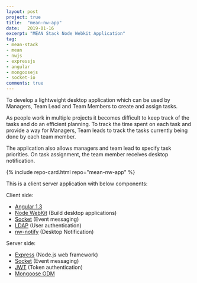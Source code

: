 ```yaml
---
layout: post
project: true
title:  "mean-nw-app"
date:   2019-01-16
excerpt: "MEAN Stack Node Webkit Application"
tag:
- mean-stack 
- mean
- nwjs
- expressjs
- angular
- mongoosejs
- socket-io
comments: true
---
```


To develop a lightweight desktop application which can be used by Managers, Team Lead and Team Members to create and assign tasks. 

As people work in multiple projects it becomes difficult to keep track of the tasks and do an efficient planning. To track the time spent on each task and provide a way for Managers, Team leads to track the tasks currently being done by each team member. 

The application  also allows managers and team lead to specify task priorities. On task assignment, the team member receives desktop notification.

{% include repo-card.html repo="mean-nw-app" %}

This is a client server application with below components:

Client side:
  - [Angular 1.3](http://devdocs.io/angularjs~1.3/)
  - [Node WebKit](https://github.com/nwjs/nw.js/) (Build desktop applications)
  - [Socket](https://socket.io/) (Event messaging)
  - [LDAP](http://ldapjs.org/) (User authentication)
  - [nw-notify](https://github.com/cgrossde/nw-notify) (Desktop Notification)

Server side:
  - [Express](https://expressjs.com/) (Node.js web framework)
  - [Socket](https://socket.io/) (Event messaging)
  - [JWT](https://jwt.io/) (Token authentication)
  - [Mongoose ODM](http://mongoosejs.com/)